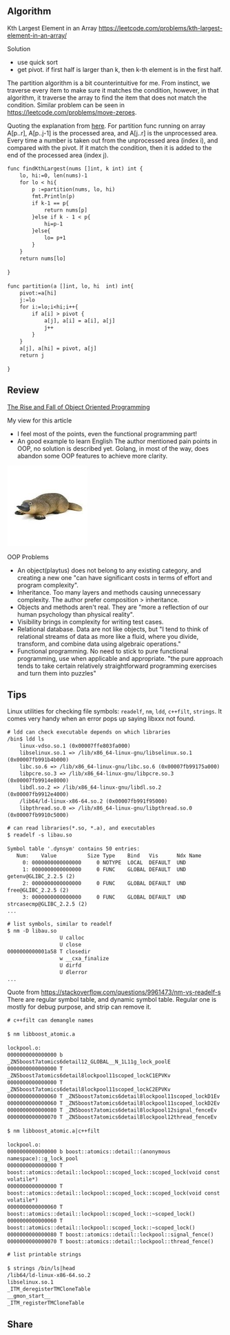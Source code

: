 ## Algorithm

Kth Largest Element in an Array
https://leetcode.com/problems/kth-largest-element-in-an-array/

Solution

- use quick sort
- get pivot. if first half is larger than k, then k-th element is in the first half.

The partition algorithm is a bit counterintuitive for me. From instinct, we traverse every item to make sure it matches the condition, however, in that algorithm, it traverse the array to find the item that does not match the condition. Similar problem can be seen in https://leetcode.com/problems/move-zeroes.

Quoting the explanation from [here](https://time.geekbang.org/column/article/41913). For partition func running on array A[p..r], A[p..j-1] is the processed area, and A[j..r] is the unprocessed area. Every time a number is taken out from the unprocessed area (index i), and compared with the pivot. If it match the condition, then it is added to the end of the processed area (index j).

```
func findKthLargest(nums []int, k int) int {
    lo, hi:=0, len(nums)-1
    for lo < hi{
        p :=partition(nums, lo, hi)
        fmt.Println(p)
        if k-1 == p{
            return nums[p]
        }else if k - 1 < p{
            hi=p-1
        }else{
            lo= p+1
        }
    }
    return nums[lo]

}

func partition(a []int, lo, hi  int) int{
    pivot:=a[hi]
    j:=lo
    for i:=lo;i<hi;i++{
        if a[i] > pivot {
            a[j], a[i] = a[i], a[j]
            j++
        }
    }
    a[j], a[hi] = pivot, a[j]
    return j

}
```

## Review

[The Rise and Fall of Object Oriented Programming](https://medium.com/machine-words/the-rise-and-fall-of-object-oriented-programming-d67078f970e2)

My view for this article

- I feel most of the points, even the functional programming part!
- An good example to learn English
  The author mentioned pain points in OOP, no solution is described yet. Golang, in most of the way, does abandon some OOP features to achieve more clarity.

![playtus](playtus.jpg)

OOP Problems

- An object(playtus) does not belong to any existing category, and creating a new one "can have significant costs in terms of effort and program complexity".
- Inheritance. Too many layers and methods causing unnecessary complexity. The author prefer composition > inheritance.
- Objects and methods aren't real. They are "more a reflection of our human psychology than physical reality".
- Visibility brings in complexity for writing test cases.
- Relational database. Data are not like objects, but "I tend to think of relational streams of data as more like a fluid, where you divide, transform, and combine data using algebraic operations."
- Functional programming. No need to stick to pure functional programming, use when applicable and appropriate. "the pure approach tends to take certain relatively straightforward programming exercises and turn them into puzzles"

## Tips

Linux utilities for checking file symbols: `readelf`, `nm`, `ldd`, `c++filt`, `strings`. It comes very handy when an error pops up saying libxxx not found.

```
# ldd can check executable depends on which libraries
/bin$ ldd ls
	linux-vdso.so.1 (0x00007ffe803fa000)
	libselinux.so.1 => /lib/x86_64-linux-gnu/libselinux.so.1 (0x00007fb991b4b000)
	libc.so.6 => /lib/x86_64-linux-gnu/libc.so.6 (0x00007fb99175a000)
	libpcre.so.3 => /lib/x86_64-linux-gnu/libpcre.so.3 (0x00007fb9914e8000)
	libdl.so.2 => /lib/x86_64-linux-gnu/libdl.so.2 (0x00007fb9912e4000)
	/lib64/ld-linux-x86-64.so.2 (0x00007fb991f95000)
	libpthread.so.0 => /lib/x86_64-linux-gnu/libpthread.so.0 (0x00007fb9910c5000)
```

```
# can read libraries(*.so, *.a), and executables
$ readelf -s libau.so

Symbol table '.dynsym' contains 50 entries:
   Num:    Value          Size Type    Bind   Vis      Ndx Name
     0: 0000000000000000     0 NOTYPE  LOCAL  DEFAULT  UND
     1: 0000000000000000     0 FUNC    GLOBAL DEFAULT  UND getenv@GLIBC_2.2.5 (2)
     2: 0000000000000000     0 FUNC    GLOBAL DEFAULT  UND free@GLIBC_2.2.5 (2)
     3: 0000000000000000     0 FUNC    GLOBAL DEFAULT  UND strcasecmp@GLIBC_2.2.5 (2)
...
```

```
# list symbols, similar to readelf
$ nm -D libau.so
                 U calloc
                 U close
0000000000001a58 T closedir
                 w __cxa_finalize
                 U dirfd
                 U dlerror
...
```

Quote from https://stackoverflow.com/questions/9961473/nm-vs-readelf-s
There are regular symbol table, and dynamic symbol table. Regular one is mostly for debug purpose, and strip can remove it.

```
# c++filt can demangle names

$ nm libboost_atomic.a

lockpool.o:
0000000000000000 b _ZN5boost7atomics6detail12_GLOBAL__N_1L11g_lock_poolE
0000000000000000 T _ZN5boost7atomics6detail8lockpool11scoped_lockC1EPVKv
0000000000000000 T _ZN5boost7atomics6detail8lockpool11scoped_lockC2EPVKv
0000000000000060 T _ZN5boost7atomics6detail8lockpool11scoped_lockD1Ev
0000000000000060 T _ZN5boost7atomics6detail8lockpool11scoped_lockD2Ev
0000000000000080 T _ZN5boost7atomics6detail8lockpool12signal_fenceEv
0000000000000070 T _ZN5boost7atomics6detail8lockpool12thread_fenceEv

$ nm libboost_atomic.a|c++filt

lockpool.o:
0000000000000000 b boost::atomics::detail::(anonymous namespace)::g_lock_pool
0000000000000000 T boost::atomics::detail::lockpool::scoped_lock::scoped_lock(void const volatile*)
0000000000000000 T boost::atomics::detail::lockpool::scoped_lock::scoped_lock(void const volatile*)
0000000000000060 T boost::atomics::detail::lockpool::scoped_lock::~scoped_lock()
0000000000000060 T boost::atomics::detail::lockpool::scoped_lock::~scoped_lock()
0000000000000080 T boost::atomics::detail::lockpool::signal_fence()
0000000000000070 T boost::atomics::detail::lockpool::thread_fence()

```

```
# list printable strings

$ strings /bin/ls|head
/lib64/ld-linux-x86-64.so.2
libselinux.so.1
_ITM_deregisterTMCloneTable
__gmon_start__
_ITM_registerTMCloneTable

```

## Share
